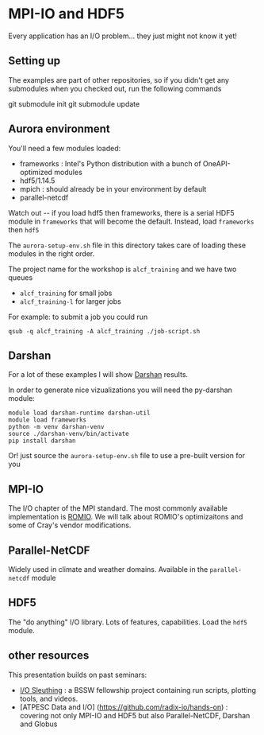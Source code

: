 # MPI-IO and HDF5

Every application has an I/O problem... they just might not know it yet!

## Setting up

The examples are part of other repositories, so if you didn't get any submodules when you checked out, run the following commands

   git submodule init
   git submodule update

## Aurora environment

You'll need a few modules loaded:
* frameworks : Intel's Python distribution with a bunch of OneAPI-optimized modules
* hdf5/1.14.5
* mpich :  should already be in your environment by default
* parallel-netcdf

Watch out -- if you load hdf5 then frameworks, there is a serial HDF5 module in
`frameworks` that will become the default.  Instead, load `frameworks` then
`hdf5`


The `aurora-setup-env.sh` file in this directory takes care of loading these
modules in the right order.

The project name for the workshop is `alcf_training` and we have two queues
* `alcf_training` for small jobs
* `alcf_training-l` for larger jobs

For example: to submit a job you could run

    qsub -q alcf_training -A alcf_training ./job-script.sh

## Darshan

For a lot of these examples I will show [Darshan](https://www.mcs.anl.gov/research/projects/darshan/)  results.

In order to generate nice vizualizations you will need the py-darshan module:

    module load darshan-runtime darshan-util
    module load frameworks
    python -m venv darshan-venv
    source ./darshan-venv/bin/activate
    pip install darshan

Or! just source the `aurora-setup-env.sh` file to use a pre-built version for you

## MPI-IO

The I/O chapter of the MPI standard.  The most commonly available
implementation is [ROMIO](https://wordpress.cels.anl.gov/romio/).  We will talk
about ROMIO's optimizaitons and some of Cray's vendor modifications.

## Parallel-NetCDF

Widely used in climate and weather domains.  Available in the `parallel-netcdf` module

## HDF5

The "do anything" I/O library.  Lots of features, capabilities.  Load the `hdf5` module.

## other resources
This presentation builds on past seminars:

* [I/O Sleuthing](https://github.com/radix-io/io-sleuthing) : a BSSW fellowship project containing run scripts, plotting tools, and videos.
* [ATPESC Data and I/O] (https://github.com/radix-io/hands-on) : covering not only MPI-IO and HDF5 but also Parallel-NetCDF, Darshan and Globus
